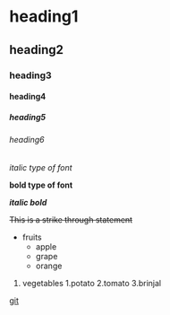 # heading1
## heading2
### heading3
#### heading4
##### heading5
###### heading6

*italic type of font*

**bold type of font**

***italic bold***

~~This is a strike through statement~~

* fruits
  * apple
  * grape
  * orange

1. vegetables
    1.potato
    2.tomato
    3.brinjal

[git](https://git-scm.com/)

<!-- ![git](https://images.pexels.com/photos/674010/pexels-photo-674010.jpeg?auto=compress&cs=tinysrgb&dpr=1&w=500)
  
